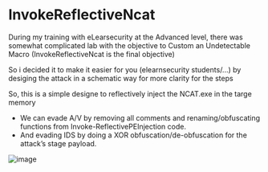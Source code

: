 # InvokeReflectiveNcat
During my training with eLearsecurity at the Advanced level, there was somewhat complicated lab with the objective to Custom an Undetectable Macro (InvokeReflectiveNcat is the final objective)

So i decided it to make it easier for you (elearnsecurity students/...) by desiging the attack in a schematic way for more clarity for the steps

So, this is a simple designe to reflectively inject the NCAT.exe in the targe memory
- We can evade A/V by removing all comments and renaming/obfuscating functions from Invoke-ReflectivePEInjection code.
- And evading IDS by doing a XOR obfuscation/de-obfuscation for the attack’s stage payload.

![image](https://user-images.githubusercontent.com/26716241/132065528-3246c9f0-3e0a-451a-89fa-8fc43cdd13e1.png)
